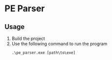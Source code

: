 # PE Parser

## Usage

1. Build the project
2. Use the following command to run the program
    ```
    .\pe_parser.exe [path\to\exe]
    ```